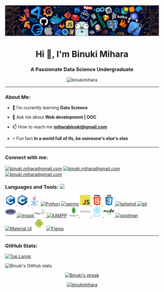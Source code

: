 ![Github Banner](https://github.com/BinukiMihara/BinukiMihara/blob/main/wallpaper.png)
<h1 align="center">Hi 👋, I'm Binuki Mihara</h1>
<h3 align="center">A Passionate Data Science Undergraduate</h3>

<p align="center"> <img src="https://komarev.com/ghpvc/?username=binukimihara&label=Profile%20views&color=0e75b6&style=flat" alt="binukimihara" /> </p>

---
### About Me:
- 🌱 I’m currently learning **Data Science**

- 💬 Ask me about **Web development | OOC**

- 📫 How to reach me **miharabinuki@gmail.com**

- ⚡ Fun fact **In a world full of ifs, be someone's else's else**

---

<h3 align="left">Connect with me:</h3>
<p align="left">
<a href="https://www.linkedin.com/in/binuki-mihara-606628283/" target="blank"><img align="center" src="https://raw.githubusercontent.com/rahuldkjain/github-profile-readme-generator/master/src/images/icons/Social/linked-in-alt.svg" alt="binuki.mihara@gmail.com" height="35" width="35" /></a>
<a href="https://www.facebook.com/profile.php?id=100084628436825&mibextid=ZbWKwL" target="blank"><img align="center" src="https://raw.githubusercontent.com/rahuldkjain/github-profile-readme-generator/master/src/images/icons/Social/facebook.svg" alt="binuki.mihara@gmail.com" height="35" width="35" /></a>
<a href="https://instagram.com/binukimihara" target="blank"><img align="center" src="https://raw.githubusercontent.com/rahuldkjain/github-profile-readme-generator/master/src/images/icons/Social/instagram.svg" alt="binuki.mihara@gmail.com" height="35" width="35" /></a>
</p>

<h3 align="left">Languages and Tools: <img src = "https://media2.giphy.com/media/QssGEmpkyEOhBCb7e1/giphy.gif?cid=ecf05e47a0n3gi1bfqntqmob8g9aid1oyj2wr3ds3mg700bl&rid=giphy.gif" width = 32px></h3>
<p align="left"> 
<a href="https://www.cprogramming.com/" target="_blank" rel="noreferrer"> <img src="https://raw.githubusercontent.com/devicons/devicon/master/icons/c/c-original.svg" alt="c" width="35" height="35"/> </a>
<a href="https://www.w3schools.com/cpp/" target="_blank" rel="noreferrer"> <img src="https://raw.githubusercontent.com/devicons/devicon/master/icons/cplusplus/cplusplus-original.svg" alt="cplusplus" width="35" height="35"/> </a> 
<a href="https://www.java.com" target="_blank" rel="noreferrer"> <img src="https://raw.githubusercontent.com/devicons/devicon/master/icons/java/java-original.svg" alt="java" width="35" height="35"/> </a> 
<a href="https://www.python.org/" target="_blank"rel="noreferrer"><img src="https://profilinator.rishav.dev/skills-assets/python-original.svg" alt="Python" width="35" height="35" /></a> 
<a href="https://spring.io/" target="_blank"rel="noreferrer"><img src="https://avatars.githubusercontent.com/u/317776?s=200&v=4" alt="spring" width="35" height="35"  /></a> 
<a href="https://developer.mozilla.org/en-US/docs/Web/JavaScript" target="_blank" rel="noreferrer"> <img src="https://raw.githubusercontent.com/devicons/devicon/master/icons/javascript/javascript-original.svg" alt="javascript" width="35" height="35"/> </a> 
<a href="https://www.w3.org/html/" target="_blank" rel="noreferrer"> <img src="https://raw.githubusercontent.com/devicons/devicon/master/icons/html5/html5-original-wordmark.svg" alt="html5" width="35" height="35"/> </a> 
<a href="https://www.w3schools.com/css/" target="_blank" rel="noreferrer"> <img src="https://raw.githubusercontent.com/devicons/devicon/master/icons/css3/css3-original-wordmark.svg" alt="css3" width="35" height="35"/> </a>
<a href="https://tailwindcss.com/" target="_blank" rel="noreferrer"> <img src="https://www.vectorlogo.zone/logos/tailwindcss/tailwindcss-icon.svg" alt="tailwind" width="35" height="35"/> </a> 
<a href="https://git-scm.com/" target="_blank" rel="noreferrer"> <img src="https://www.vectorlogo.zone/logos/git-scm/git-scm-icon.svg" alt="git" width="35" height="35"/> </a> 
<a href="https://www.php.net" target="_blank" rel="noreferrer"> <img src="https://raw.githubusercontent.com/devicons/devicon/master/icons/php/php-original.svg" alt="php" width="35" height="35"/> </a> 
<a href="https://www.microsoft.com/en-us/sql-server" target="_blank" rel="noreferrer"> <img src="https://www.svgrepo.com/show/303229/microsoft-sql-server-logo.svg" alt="mssql" width="35" height="35"/> </a> 
<a href="https://www.mysql.com/" target="_blank" rel="noreferrer"> <img src="https://raw.githubusercontent.com/devicons/devicon/master/icons/mysql/mysql-original-wordmark.svg" alt="mysql" width="35" height="35"/> </a>
<a href="https://www.apachefriends.org/" target="_blank" rel="noreferrer" ><img src="https://profilinator.rishav.dev/skills-assets/xampp.png" alt="XAMPP" width="35" height="35" /></a>  
<a href="https://www.mongodb.com/" target="_blank" rel="noreferrer"> <img src="https://raw.githubusercontent.com/devicons/devicon/master/icons/mongodb/mongodb-original-wordmark.svg" alt="mongodb" width="35" height="35"/> </a>
<a href="https://expressjs.com" target="_blank" rel="noreferrer"> <img src="https://raw.githubusercontent.com/devicons/devicon/master/icons/express/express-original-wordmark.svg" alt="express" width="35" height="35"/> </a>
<a href="https://reactjs.org/" target="_blank" rel="noreferrer"> <img src="https://raw.githubusercontent.com/devicons/devicon/master/icons/react/react-original-wordmark.svg" alt="react" width="35" height="35"/> </a> 
<a href="https://nodejs.org" target="_blank" rel="noreferrer"> <img src="https://raw.githubusercontent.com/devicons/devicon/master/icons/nodejs/nodejs-original-wordmark.svg" alt="nodejs" width="35" height="35"/> </a> 
<a href="https://postman.com" target="_blank" rel="noreferrer"> <img src="https://www.vectorlogo.zone/logos/getpostman/getpostman-icon.svg" alt="postman" width="35" height="35"/> </a> 
<a href="https://mui.com/" target="_blank"rel="noreferrer"><img src="https://profilinator.rishav.dev/skills-assets/mui.png" alt="Material UI" width="35" height="35" /></a> 
<a href="https://developer.android.com" target="_blank" rel="noreferrer"><img src="https://raw.githubusercontent.com/devicons/devicon/master/icons/android/android-original-wordmark.svg" alt="android" width="40" height="40"/></a>
<a href="https://www.figma.com/" target="_blank" rel="noreferrer"><img src="https://profilinator.rishav.dev/skills-assets/figma-icon.svg" alt="Figma"  width="35" height="35" /></a>  
</p>

---
### GitHub Stats:
[![Top Langs](https://github-readme-stats.vercel.app/api/top-langs/?username=binukimihara&theme=great-gatsby&layout=compact)](https://github.com/binukimihara)
</br>

![Binuki's GitHub stats](https://github-readme-stats.vercel.app/api?username=binukimihara&show_icons=true&count_private=true&theme=great-gatsby) </br>


<p align="center">
    <a href="https://github.com/binukimihara/github-readme-streak-stats">
        <img title="🔥 Get streak stats for your profile at git.io/streak-stats" alt="Binuki's streak" src="https://github-readme-streak-stats.herokuapp.com/?user=binukimihara&theme=black-ice&hide_border=true&stroke=0000&background=060A0CD0"/>
    </a>
</p>
   

<p align="center"> <a href="https://github.com/ryo-ma/github-profile-trophy"><img src="https://github-profile-trophy.vercel.app/?username=binukimihara" alt="binukimihara" /></a> </p>


